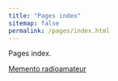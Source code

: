 ```yaml
---
title: "Pages index"
sitemap: false
permalink: /pages/index.html
---
```


Pages index.

[Memento radioamateur](/pages/memento-radio.html)

